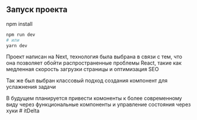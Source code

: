 ## Запуск проекта

 npm install 

```bash
npm run dev
# или
yarn dev
```
Проект написан на Next, технология была выбрана в связи с тем, что она позволяет обойти распространенные проблемы React, такие как медленная скорость загрузки страницы и оптимизация SEO

Так же был выбран классовый подход создания компонент для услажнения задачи

В будущем планируется привести комоненты к более современному виду через функциональные компоненты и управление состояния через хуки # itDelta
